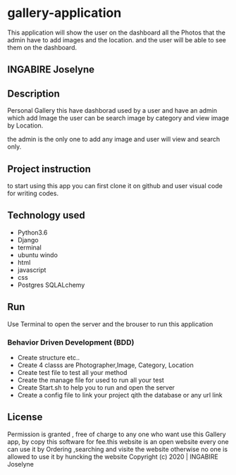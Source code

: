 # gallery-application
This application will show the user on the dashboard all the Photos that the admin have to add images and the location. and the user will be able to see them on the dashboard.

## INGABIRE Joselyne
## Description

Personal Gallery this have dashborad used by a user and have an admin which add Image the user can be search image by category and view image by Location.

the admin is the only one to add any image and user will view and search only.

## Project instruction 
to start using this app you can first clone it on github
and user visual code for writing codes.
## Technology used
* Python3.6
* Django
* terminal 
* ubuntu windo
* html
* javascript
* css
* Postgres SQLALchemy
## Run
Use Terminal to open the server and the brouser to run this application

### Behavior Driven Development (BDD)
* Create structure  etc..
* Create 4 classs are Photographer,Image, Category, Location
* Create test file to test all your method 
* Create the manage file for used to run all your test
* Create Start.sh to help you to run and open the server
* Create a config file to link your project qith the database or any url link

## License
Permission is granted , free of charge to any one who want use this Gallery app, by  copy this software for fee.this website is an open website every one can use it by Ordering ,searching and visite the website 
 otherwise no one is allowed to use it by huncking the website 
Copyright (c) 2020 | INGABIRE Joselyne
